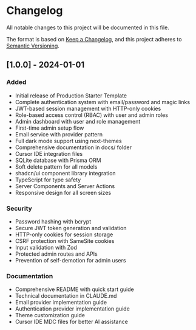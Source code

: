 # Changelog

All notable changes to this project will be documented in this file.

The format is based on [Keep a Changelog](https://keepachangelog.com/en/1.1.0/),
and this project adheres to [Semantic Versioning](https://semver.org/spec/v2.0.0.html).

## [1.0.0] - 2024-01-01

### Added

- Initial release of Production Starter Template
- Complete authentication system with email/password and magic links
- JWT-based session management with HTTP-only cookies
- Role-based access control (RBAC) with user and admin roles
- Admin dashboard with user and role management
- First-time admin setup flow
- Email service with provider pattern
- Full dark mode support using next-themes
- Comprehensive documentation in docs/ folder
- Cursor IDE integration files
- SQLite database with Prisma ORM
- Soft delete pattern for all models
- shadcn/ui component library integration
- TypeScript for type safety
- Server Components and Server Actions
- Responsive design for all screen sizes

### Security

- Password hashing with bcrypt
- Secure JWT token generation and validation
- HTTP-only cookies for session storage
- CSRF protection with SameSite cookies
- Input validation with Zod
- Protected admin routes and APIs
- Prevention of self-demotion for admin users

### Documentation

- Comprehensive README with quick start guide
- Technical documentation in CLAUDE.md
- Email provider implementation guide
- Authentication provider implementation guide
- Theme customization guide
- Cursor IDE MDC files for better AI assistance
